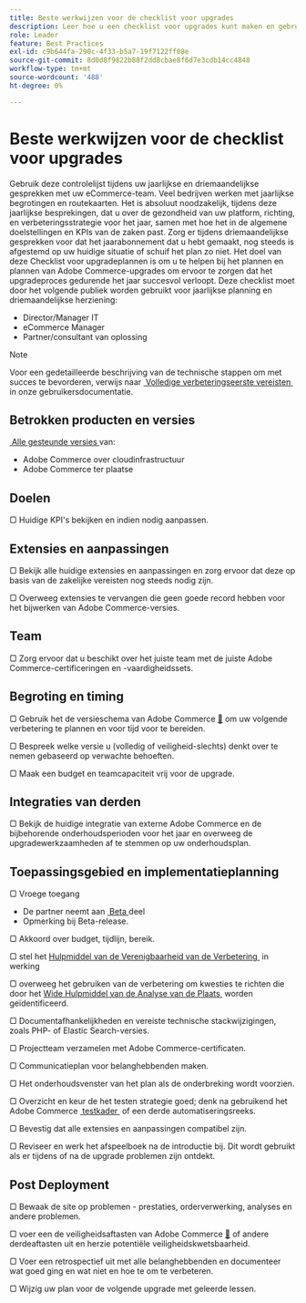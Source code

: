 ```yaml
---
title: Beste werkwijzen voor de checklist voor upgrades
description: Leer hoe u een checklist voor upgrades kunt maken en gebruiken om uw Adobe Commerce-upgradestrategie te plannen.
role: Leader
feature: Best Practices
exl-id: c9b644fa-290c-4f33-b5a7-19f7122ff08e
source-git-commit: 8d0d8f9822b88f2dd8cbae8f6d7e3cdb14cc4848
workflow-type: tm+mt
source-wordcount: '488'
ht-degree: 0%

---
```


# Beste werkwijzen voor de checklist voor upgrades

Gebruik deze controlelijst tijdens uw jaarlijkse en driemaandelijkse gesprekken met uw eCommerce-team. Veel bedrijven werken met jaarlijkse begrotingen en routekaarten. Het is absoluut noodzakelijk, tijdens deze jaarlijkse besprekingen, dat u over de gezondheid van uw platform, richting, en verbeteringsstrategie voor het jaar, samen met hoe het in de algemene doelstellingen en KPIs van de zaken past. Zorg er tijdens driemaandelijkse gesprekken voor dat het jaarabonnement dat u hebt gemaakt, nog steeds is afgestemd op uw huidige situatie of schuif het plan zo niet. Het doel van deze Checklist voor upgradeplannen is om u te helpen bij het plannen en plannen van Adobe Commerce-upgrades om ervoor te zorgen dat het upgradeproces gedurende het jaar succesvol verloopt. Deze checklist moet door het volgende publiek worden gebruikt voor jaarlijkse planning en driemaandelijkse herziening:

- Director/Manager IT
- eCommerce Manager
- Partner/consultant van oplossing

>[!NOTE]
>
>Voor een gedetailleerde beschrijving van de technische stappen om met succes te bevorderen, verwijs naar [&#x200B; Volledige verbeteringseerste vereisten &#x200B;](../../../upgrade/prepare/prerequisites.md) in onze gebruikersdocumentatie.

## Betrokken producten en versies

[&#x200B; Alle gesteunde versies &#x200B;](../../../release/versions.md) van:

- Adobe Commerce over cloudinfrastructuur
- Adobe Commerce ter plaatse

## Doelen

▢ Huidige KPI&#39;s bekijken en indien nodig aanpassen.

## Extensies en aanpassingen

▢ Bekijk alle huidige extensies en aanpassingen en zorg ervoor dat deze op basis van de zakelijke vereisten nog steeds nodig zijn.

▢ Overweeg extensies te vervangen die geen goede record hebben voor het bijwerken van Adobe Commerce-versies.

## Team

▢ Zorg ervoor dat u beschikt over het juiste team met de juiste Adobe Commerce-certificeringen en -vaardigheidssets.

## Begroting en timing

▢ Gebruik het de versieschema van Adobe Commerce [&#128279;](../../../release/schedule.md) om uw volgende verbetering te plannen en voor tijd voor te bereiden.

▢ Bespreek welke versie u (volledig of veiligheid-slechts) denkt over te nemen gebaseerd op verwachte behoeften.

▢ Maak een budget en teamcapaciteit vrij voor de upgrade.

## Integraties van derden

▢ Bekijk de huidige integratie van externe Adobe Commerce en de bijbehorende onderhoudsperioden voor het jaar en overweeg de upgradewerkzaamheden af te stemmen op uw onderhoudsplan.

## Toepassingsgebied en implementatieplanning

▢ Vroege toegang

- De partner neemt aan [&#x200B; Beta &#x200B;](../../../release/beta.md) deel
- Opmerking bij Beta-release.

▢ Akkoord over budget, tijdlijn, bereik.

▢ stel het [&#x200B; Hulpmiddel van de Verenigbaarheid van de Verbetering &#x200B;](../../../upgrade/upgrade-compatibility-tool/overview.md) in werking

▢ overweeg het gebruiken van de verbetering om kwesties te richten die door het [&#x200B; Wide Hulpmiddel van de Analyse van de Plaats &#x200B;](../../../tools/site-wide-analysis-tool/intro.md) worden geïdentificeerd.

▢ Documentafhankelijkheden en vereiste technische stackwijzigingen, zoals PHP- of Elastic Search-versies.

▢ Projectteam verzamelen met Adobe Commerce-certificaten.

▢ Communicatieplan voor belanghebbenden maken.

▢ Het onderhoudsvenster van het plan als de onderbreking wordt voorzien.

▢ Overzicht en keur de het testen strategie goed; denk na gebruikend het Adobe Commerce [&#x200B; testkader &#x200B;](https://developer.adobe.com/commerce/testing/) of een derde automatiseringsreeks.

▢ Bevestig dat alle extensies en aanpassingen compatibel zijn.

▢ Reviseer en werk het afspeelboek na de introductie bij. Dit wordt gebruikt als er tijdens of na de upgrade problemen zijn ontdekt.

## Post Deployment

▢ Bewaak de site op problemen - prestaties, orderverwerking, analyses en andere problemen.

▢ voer een de veiligheidsaftasten van Adobe Commerce [&#128279;](https://account.magento.com/scanner/dashboard/) of andere derdeaftasten uit en herzie potentiële veiligheidskwetsbaarheid.

▢ Voer een retrospectief uit met alle belanghebbenden en documenteer wat goed ging en wat niet en hoe te om te verbeteren.

▢ Wijzig uw plan voor de volgende upgrade met geleerde lessen.
